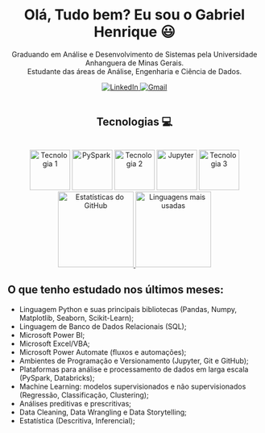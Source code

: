 <div align="center">
  <h1>Olá, Tudo bem? Eu sou o Gabriel Henrique 😃</h1>
  <p align="center">
    Graduando em Análise e Desenvolvimento de Sistemas pela Universidade Anhanguera de Minas Gerais. <br>
    Estudante das áreas de Análise, Engenharia e Ciência de Dados. <br>
  </p>
</div>

<div align="center">
  <a href="https://www.linkedin.com/in/gabriel-henrique1/" target="_blank">
    <img src="https://img.shields.io/badge/-LinkedIn-%230077B5?style=for-the-badge&logo=linkedin&logoColor=white" alt="LinkedIn" />
  </a>
  <a href="mailto:gabrielhenriqueandrade620@gmail.com">
    <img src="https://img.shields.io/badge/-Gmail-%23333?style=for-the-badge&logo=gmail&logoColor=white" alt="Gmail" />
  </a>
</div>

<div align="center" valign="top"><br>
  <h2>Tecnologias 💻</h2></br>
  <div>
    <img src="https://user-images.githubusercontent.com/92809543/147505634-790c4187-0e0c-42cd-b3b5-b35c77c16347.png" width="80" height="80" alt="Tecnologia 1" />
    <img src="https://cdn.jsdelivr.net/gh/devicons/devicon/icons/apache/apache-original.svg" width="80" height="80" alt="PySpark" />
    <img src="https://user-images.githubusercontent.com/92809543/147508656-c98f7a17-504e-40f2-b710-c5031c0198fd.png" width="80" height="80" alt="Tecnologia 2" />
    <img src="https://cdn.jsdelivr.net/gh/devicons/devicon/icons/jupyter/jupyter-original-wordmark.svg" width="80" height="80" alt="Jupyter" />
    <img src="https://user-images.githubusercontent.com/92809543/147506898-cf34755f-ee0d-484e-8239-cb1ecb4982e4.png" width="80" height="80" alt="Tecnologia 3" />
  </div>
</div>

<div align="center">
  <a href="https://github.com/Dracon098">
    <img height="150em" src="https://github-readme-stats.vercel.app/api?username=Dracon098&count_private=true&include_all_commits=true&show_icons=true&theme=dracula&hide_border=false&show_owner=true" alt="Estatísticas do GitHub" />
    <img height="150em" src="https://github-readme-stats.vercel.app/api/top-langs/?username=Dracon098&theme=dracula&hide_border=false&&layout=compact" alt="Linguagens mais usadas" />
  </a>
</div>

<div>
  <h2 align="left">O que tenho estudado nos últimos meses:</h2>
</div>

<body>
  <ul>
    <li>Linguagem Python e suas principais bibliotecas (Pandas, Numpy, Matplotlib, Seaborn, Scikit-Learn);</li>
    <li>Linguagem de Banco de Dados Relacionais (SQL);</li>
    <li>Microsoft Power BI;</li>
    <li>Microsoft Excel/VBA;</li>
    <li>Microsoft Power Automate (fluxos e automações);</li>
    <li>Ambientes de Programação e Versionamento (Jupyter, Git e GitHub);</li>
    <li>Plataformas para análise e processamento de dados em larga escala (PySpark, Databricks);</li>
    <li>Machine Learning: modelos supervisionados e não supervisionados (Regressão, Classificação, Clustering);</li>
    <li>Análises preditivas e prescritivas;</li>
    <li>Data Cleaning, Data Wrangling e Data Storytelling;</li>
    <li>Estatística (Descritiva, Inferencial);</li>
  </ul>
</body>
